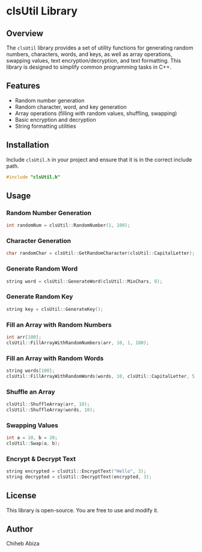 # clsUtil Library

## Overview

The `clsUtil` library provides a set of utility functions for generating random numbers, characters, words, and keys, as well as array operations, swapping values, text encryption/decryption, and text formatting. This library is designed to simplify common programming tasks in C++.

## Features

- Random number generation
- Random character, word, and key generation
- Array operations (filling with random values, shuffling, swapping)
- Basic encryption and decryption
- String formatting utilities

## Installation

Include `clsUtil.h` in your project and ensure that it is in the correct include path.

```cpp
#include "clsUtil.h"
```

## Usage

### Random Number Generation

```cpp
int randomNum = clsUtil::RandomNumber(1, 100);
```

### Character Generation

```cpp
char randomChar = clsUtil::GetRandomCharacter(clsUtil::CapitalLetter);
```

### Generate Random Word

```cpp
string word = clsUtil::GenerateWord(clsUtil::MixChars, 8);
```

### Generate Random Key

```cpp
string key = clsUtil::GenerateKey();
```

### Fill an Array with Random Numbers

```cpp
int arr[100];
clsUtil::FillArrayWithRandomNumbers(arr, 10, 1, 100);
```

### Fill an Array with Random Words

```cpp
string words[100];
clsUtil::FillArrayWithRandomWords(words, 10, clsUtil::CapitalLetter, 5);
```

### Shuffle an Array

```cpp
clsUtil::ShuffleArray(arr, 10);
clsUtil::ShuffleArray(words, 10);
```

### Swapping Values

```cpp
int a = 10, b = 20;
clsUtil::Swap(a, b);
```

### Encrypt & Decrypt Text

```cpp
string encrypted = clsUtil::EncryptText("Hello", 3);
string decrypted = clsUtil::DecryptText(encrypted, 3);
```

## License

This library is open-source. You are free to use and modify it.

## Author

Chiheb Abiza
